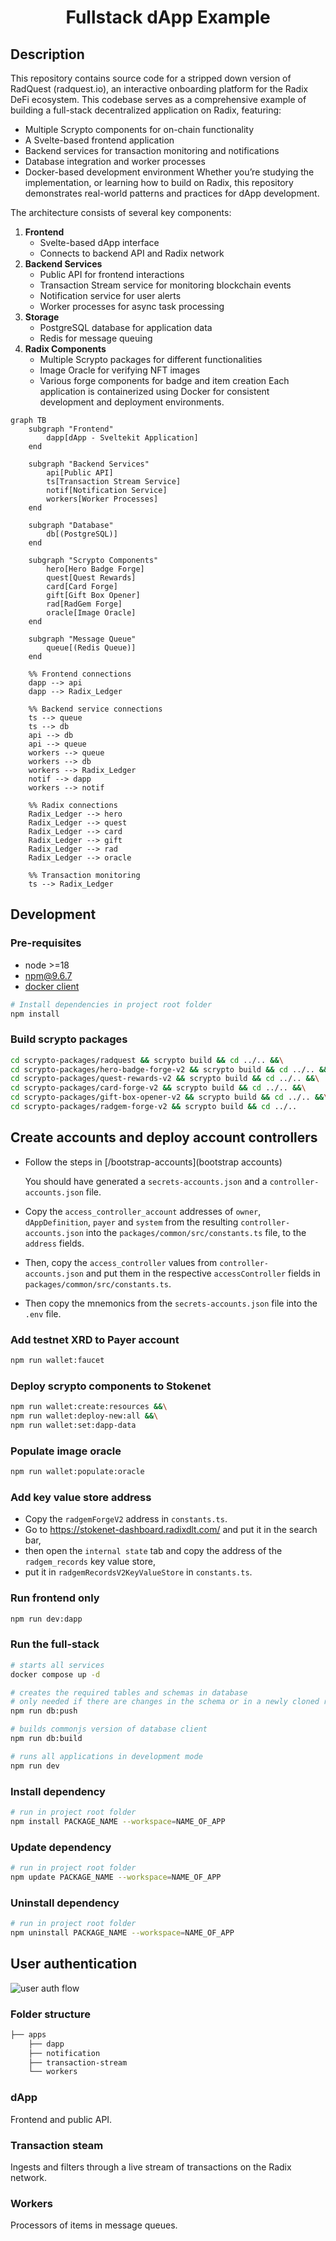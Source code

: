 <h1 style="text-align: center;">Fullstack dApp Example</h1>

## Description
This repository contains source code for a stripped down version of RadQuest (radquest.io), an interactive onboarding platform for the Radix DeFi ecosystem. This codebase serves as a comprehensive example of building a full-stack decentralized application on Radix, featuring:
- Multiple Scrypto components for on-chain functionality
- A Svelte-based frontend application
- Backend services for transaction monitoring and notifications
- Database integration and worker processes
- Docker-based development environment
Whether you’re studying the implementation, or learning how to build on Radix, this repository demonstrates real-world patterns and practices for dApp development.

The architecture consists of several key components:
1. **Frontend**
   - Svelte-based dApp interface
   - Connects to backend API and Radix network
2. **Backend Services**
   - Public API for frontend interactions
   - Transaction Stream service for monitoring blockchain events
   - Notification service for user alerts
   - Worker processes for async task processing
3. **Storage**
   - PostgreSQL database for application data
   - Redis for message queuing
4. **Radix Components**
   - Multiple Scrypto packages for different functionalities
   - Image Oracle for verifying NFT images
   - Various forge components for badge and item creation
Each application is containerized using Docker for consistent development and deployment environments.

```mermaid
graph TB
    subgraph "Frontend"
        dapp[dApp - Sveltekit Application]
    end

    subgraph "Backend Services"
        api[Public API]
        ts[Transaction Stream Service]
        notif[Notification Service]
        workers[Worker Processes]
    end

    subgraph "Database"
        db[(PostgreSQL)]
    end

    subgraph "Scrypto Components"
        hero[Hero Badge Forge]
        quest[Quest Rewards]
        card[Card Forge]
        gift[Gift Box Opener]
        rad[RadGem Forge]
        oracle[Image Oracle]
    end

    subgraph "Message Queue"
        queue[(Redis Queue)]
    end

    %% Frontend connections
    dapp --> api
    dapp --> Radix_Ledger

    %% Backend service connections
    ts --> queue
    ts --> db
    api --> db
    api --> queue
    workers --> queue
    workers --> db
    workers --> Radix_Ledger
    notif --> dapp
    workers --> notif

    %% Radix connections
    Radix_Ledger --> hero
    Radix_Ledger --> quest
    Radix_Ledger --> card
    Radix_Ledger --> gift
    Radix_Ledger --> rad
    Radix_Ledger --> oracle

    %% Transaction monitoring
    ts --> Radix_Ledger
```

## Development

### Pre-requisites

- node >=18
- npm@9.6.7
- [docker client](https://www.docker.com/get-started/)

```bash
# Install dependencies in project root folder
npm install
```

### Build scrypto packages

```bash
cd scrypto-packages/radquest && scrypto build && cd ../.. &&\
cd scrypto-packages/hero-badge-forge-v2 && scrypto build && cd ../.. &&\
cd scrypto-packages/quest-rewards-v2 && scrypto build && cd ../.. &&\
cd scrypto-packages/card-forge-v2 && scrypto build && cd ../.. &&\
cd scrypto-packages/gift-box-opener-v2 && scrypto build && cd ../.. &&\
cd scrypto-packages/radgem-forge-v2 && scrypto build && cd ../..
```

## Create accounts and deploy account controllers

- Follow the steps in [/bootstrap-accounts](bootstrap accounts)

  You should have generated a `secrets-accounts.json` and a `controller-accounts.json` file.

- Copy the `access_controller_account` addresses of `owner`, `dAppDefinition`, `payer` and `system` from the resulting `controller-accounts.json` into the `packages/common/src/constants.ts` file, to the `address` fields.

- Then, copy the `access_controller` values from `controller-accounts.json` and put them in the respective `accessController` fields in `packages/common/src/constants.ts`.

- Then copy the mnemonics from the `secrets-accounts.json` file into the `.env` file.

### Add testnet XRD to Payer account

```bash
npm run wallet:faucet
```

### Deploy scrypto components to Stokenet

```bash
npm run wallet:create:resources &&\
npm run wallet:deploy-new:all &&\
npm run wallet:set:dapp-data
```

### Populate image oracle

```bash
npm run wallet:populate:oracle
```

### Add key value store address

- Copy the `radgemForgeV2` address in `constants.ts`.
- Go to https://stokenet-dashboard.radixdlt.com/ and put it in the search bar,
- then open the `internal state` tab and copy the address of the `radgem_records` key value store,
- put it in `radgemRecordsV2KeyValueStore` in `constants.ts`.

### Run frontend only

```bash
npm run dev:dapp
```

### Run the full-stack

```bash
# starts all services
docker compose up -d
```

```bash
# creates the required tables and schemas in database
# only needed if there are changes in the schema or in a newly cloned repo
npm run db:push
```

```bash
# builds commonjs version of database client
npm run db:build
```

```bash
# runs all applications in development mode
npm run dev
```

### Install dependency

```bash
# run in project root folder
npm install PACKAGE_NAME --workspace=NAME_OF_APP
```

### Update dependency

```bash
# run in project root folder
npm update PACKAGE_NAME --workspace=NAME_OF_APP
```

### Uninstall dependency

```bash
# run in project root folder
npm uninstall PACKAGE_NAME --workspace=NAME_OF_APP
```

## User authentication

![user auth flow](docs/user-authentication-flow.png)

### Folder structure

```bash
├── apps
    ├── dapp
    ├── notification
    ├── transaction-stream
    └── workers
```

### dApp

Frontend and public API.

### Transaction steam

Ingests and filters through a live stream of transactions on the Radix network.

### Workers

Processors of items in message queues.